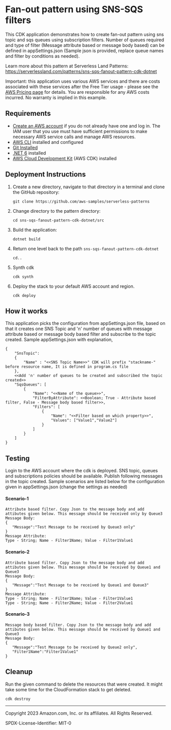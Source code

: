# Fan-out pattern using SNS-SQS filters

This CDK application demonstrates how to create fan-out pattern using sns topic and sqs queues using subscription filters. Number of queues required and type of filter (Message attribute based or message body based) can be defined in appSettings.json (Sample json is provided, replace queue names and filter by conditions as needed). 

Learn more about this pattern at Serverless Land Patterns: https://serverlessland.com/patterns/sns-sqs-fanout-pattern-cdk-dotnet

Important: this application uses various AWS services and there are costs associated with these services after the Free Tier usage - please see the [AWS Pricing page](https://aws.amazon.com/pricing/) for details. You are responsible for any AWS costs incurred. No warranty is implied in this example.

## Requirements

* [Create an AWS account](https://portal.aws.amazon.com/gp/aws/developer/registration/index.html) if you do not already have one and log in. The IAM user that you use must have sufficient permissions to make necessary AWS service calls and manage AWS resources.
* [AWS CLI](https://docs.aws.amazon.com/cli/latest/userguide/install-cliv2.html) installed and configured
* [Git Installed](https://git-scm.com/book/en/v2/Getting-Started-Installing-Git)
* [.NET 6](https://dotnet.microsoft.com/en-us/download/dotnet/6.0) installed
* [AWS Cloud Development Kit](https://docs.aws.amazon.com/cdk/latest/guide/cli.html) (AWS CDK) installed

## Deployment Instructions

1. Create a new directory, navigate to that directory in a terminal and clone the GitHub repository:
    ``` 
    git clone https://github.com/aws-samples/serverless-patterns
    ```
2. Change directory to the pattern directory:
    ```
    cd sns-sqs-fanout-pattern-cdk-dotnet/src
    ```
3. Build the application:
     ```
     dotnet build
     ```  
4. Return one level back to the path `sns-sqs-fanout-pattern-cdk-dotnet`
   ```
   cd..
   ```
5. Synth cdk
    ```
    cdk synth
    ```
6. Deploy the stack to your default AWS account and region.
    ```
    cdk deploy
    ```

## How it works

This application picks the configuration from appSettings.json file, based on that it creates one SNS Topic and 'n' number of queues with message attribute based or message body based filter and subscribe to the topic created. Sample appSettings.json with explanation, 
   ```
   {
       "SnsTopic": 
       {
           "Name" : "<<SNS Topic Name>>" CDK will prefix "stackname-" before resource name, It is defined in program.cs file
       },
       <<Add 'n' number of queues to be created and subscribed the topic created>>
       "SqsQueues": [
           {
               "Name": "<<Name of the queue>>",
               "FilterByAttribute": <<Boolean; True - Attribute based filter, False - Message body based filter>>,
               "Filters": [
                   {
                       "Name": "<<Filter based on which property>>", 
                       "Values": ["Value1","Value2"]
                   }                
               ]            
           }
       ]
   }
   ```

## Testing

Login to the AWS account where the cdk is deployed. SNS topic, queues and subscriptions policies should be available. Publish following messages in the topic created. Sample scenarios are listed below for the configuration given in appSettings.json (change the settings as needed)
#### Scenario-1
   ```    
   Attribute based filter. Copy Json to the message body and add attibutes given below. This message should be received only by Queue3
   Message Body:
   {
 	  "Message":"Test Message to be received by Queue3 only"
   }
   Message Attribute:
   Type - String; Name - Filter1Name; Value - Filter1Value1   
   ```
#### Scenario-2
   ```
   Attribute based filter. Copy Json to the message body and add attibutes given below. This message should be received by Queue1 and Queue3
   Message Body:
   {
 	  "Message":"Test Message to be received by Queue1 and Queue3"
   }
   Message Attribute:
   Type - String; Name - Filter1Name; Value - Filter1Value1
   Type - String; Name - Filter2Name; Value - Filter2Value1
   ```
#### Scenario-3
   ```
   Message body based filter. Copy Json to the message body and add attibutes given below. This message should be received by Queue1 and Queue3
   Message Body:
   {
 	  "Message":"Test Message to be received by Queue2 only",
 	  "Filter1Name":"Filter1Value1"
   }   
   ```

## Cleanup

Run the given command to delete the resources that were created. It might take some time for the CloudFormation stack to get deleted.
```
cdk destroy
``` 

----
Copyright 2023 Amazon.com, Inc. or its affiliates. All Rights Reserved.

SPDX-License-Identifier: MIT-0
